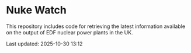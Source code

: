 # Nuke Watch

This repository includes code for retrieving the latest information available on the output of EDF nuclear power plants in the UK.

Last updated: 2025-10-30 13:12